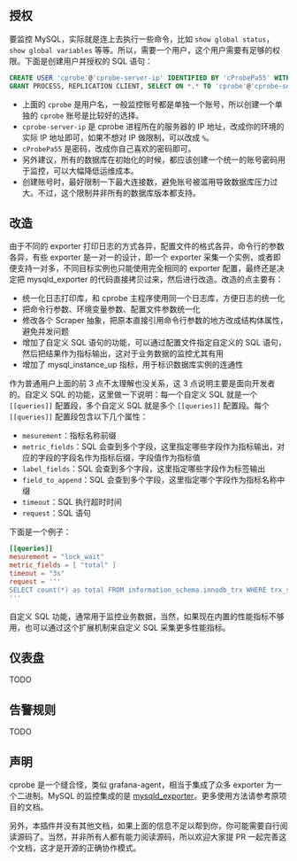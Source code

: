 ## 授权

要监控 MySQL，实际就是连上去执行一些命令，比如 `show global status`，`show global variables` 等等。所以，需要一个用户，这个用户需要有足够的权限。下面是创建用户并授权的 SQL 语句：

```sql
CREATE USER 'cprobe'@'cprobe-server-ip' IDENTIFIED BY 'cProbePa55' WITH MAX_USER_CONNECTIONS 3;
GRANT PROCESS, REPLICATION CLIENT, SELECT ON *.* TO 'cprobe'@'cprobe-server-ip';
```

- 上面的 `cprobe` 是用户名，一般监控账号都是单独一个账号，所以创建一个单独的 `cprobe` 账号是比较好的选择。
- `cprobe-server-ip` 是 cprobe 进程所在的服务器的 IP 地址，改成你的环境的实际 IP 地址即可，如果不想对 IP 做限制，可以改成 `%`。
- `cProbePa55` 是密码，改成你自己喜欢的密码即可。
- 另外建议，所有的数据库在初始化的时候，都应该创建一个统一的账号密码用于监控，可以大幅降低运维成本。
- 创建账号时，最好限制一下最大连接数，避免账号被滥用导致数据库压力过大。不过，这个限制并非所有的数据库版本都支持。

## 改造

由于不同的 exporter 打印日志的方式各异，配置文件的格式各异，命令行的参数各异，有些 exporter 是一对一的设计，即一个 exporter 采集一个实例，或者即便支持一对多，不同目标实例也只能使用完全相同的 exporter 配置，最终还是决定把 mysqld_exporter 的代码直接拷贝过来，然后进行改造。改造的点主要有：

- 统一化日志打印库，和 cprobe 主程序使用同一个日志库，方便日志的统一化
- 把命令行参数、环境变量参数、配置文件参数统一化
- 修改各个 Scraper 抽象，把原本直接引用命令行参数的地方改成结构体属性，避免并发问题
- 增加了自定义 SQL 语句的功能，可以通过配置文件指定自定义的 SQL 语句，然后把结果作为指标输出，这对于业务数据的监控尤其有用
- 增加了 mysql_instance_up 指标，用于标识数据库实例的连通性

作为普通用户上面的前 3 点不太理解也没关系，这 3 点说明主要是面向开发者的。自定义 SQL 的功能，这里做一下说明：每一个自定义 SQL 就是一个 `[[queries]]` 配置段，多个自定义 SQL 就是多个 `[[queries]]` 配置段。每个 `[[queries]]` 配置段包含以下几个属性：

- `mesurement`：指标名称前缀
- `metric_fields`：SQL 会查到多个字段，这里指定哪些字段作为指标输出，对应的字段的字段名作为指标后缀，字段值作为指标值
- `label_fields`：SQL 会查到多个字段，这里指定哪些字段作为标签输出
- `field_to_append`：SQL 会查到多个字段，这里指定哪个字段作为指标名称中缀
- `timeout`：SQL 执行超时时间
- `request`：SQL 语句

下面是一个例子：

```toml
[[queries]]
mesurement = "lock_wait"
metric_fields = [ "total" ]
timeout = "3s"
request = '''
SELECT count(*) as total FROM information_schema.innodb_trx WHERE trx_state='LOCK WAIT'
'''
```

自定义 SQL 功能，通常用于监控业务数据，当然，如果现在内置的性能指标不够用，也可以通过这个扩展机制来自定义 SQL 采集更多性能指标。

## 仪表盘

TODO

## 告警规则

TODO

## 声明

cprobe 是一个缝合怪，类似 grafana-agent，相当于集成了众多 exporter 为一个二进制。MySQL 的监控集成的是 [mysqld_exporter](https://github.com/prometheus/mysqld_exporter)。更多使用方法请参考原项目的文档。

另外，本插件并没有其他文档，如果上面的信息不足以帮到你，你可能需要自行阅读源码了。当然，并非所有人都有能力阅读源码，所以欢迎大家提 PR 一起完善这个文档，这才是开源的正确协作模式。

